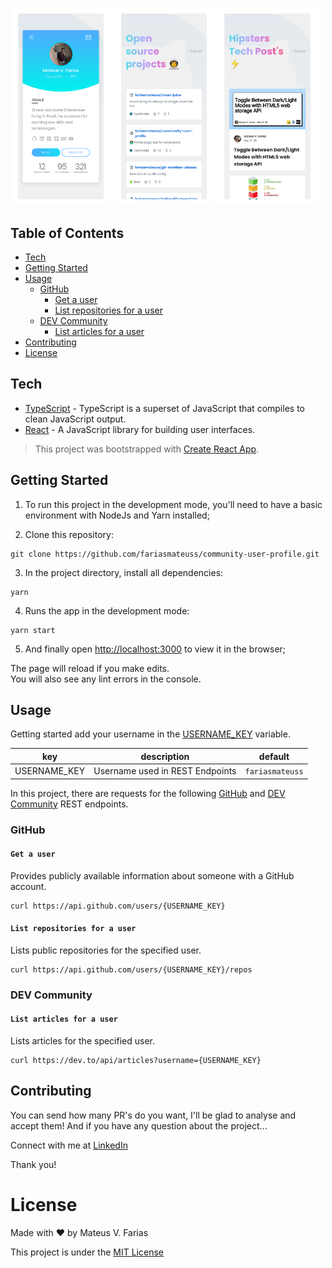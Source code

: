 <p float="center">
  <img src="docs/resources/card.png" width="32%" />
  <img src="docs/resources/repositories.png" width="32%" />
  <img src="docs/resources/articles.png" width="32%" />
</p>

## Table of Contents

- [Tech](#Tech)
- [Getting Started](#Getting-Started)
- [Usage](#Usage)
  - [GitHub](#GitHub)
    - [Get a user](#Get-a-user)
    - [List repositories for a user](#List-repositories-for-a-user)
  - [DEV Community](#DEV-Community)
    - [List articles for a user](#List-articles-for-a-user)
- [Contributing](#Contributing)
- [License](#License)

## Tech

- [TypeScript](https://github.com/microsoft/TypeScript) - TypeScript is a superset of JavaScript that compiles to clean JavaScript output.
- [React](https://reactjs.org) - A JavaScript library for building user interfaces.

> This project was bootstrapped with [Create React App](https://create-react-app.dev/docs/getting-started/#creating-a-typescript-app).

## Getting Started

1. To run this project in the development mode, you'll need to have a basic environment with NodeJs and Yarn installed;

2. Clone this repository:

```
git clone https://github.com/fariasmateuss/community-user-profile.git
```

3. In the project directory, install all dependencies:

```
yarn
```

4. Runs the app in the development mode:

```
yarn start
```

5. And finally open [http://localhost:3000](http://localhost:3000) to view it in the browser;

The page will reload if you make edits. <br />
You will also see any lint errors in the console.

## Usage

Getting started add your username in the [USERNAME_KEY](https://github.com/fariasmateuss/community-user-profile/blob/fdeb1264e3f21ffe96c2e45c8ca105200c6c853a/src/constants/params.ts#L1) variable.

| key          | description                     | default         |
| ------------ | ------------------------------- | --------------- |
| USERNAME_KEY | Username used in REST Endpoints | `fariasmateuss` |

In this project, there are requests for the following [GitHub](https://docs.github.com/en/rest) and [DEV Community](https://docs.dev.to/api/) REST endpoints.

### GitHub

#### `Get a user`

Provides publicly available information about someone with a GitHub account.

```
curl https://api.github.com/users/{USERNAME_KEY}
```

#### `List repositories for a user`

Lists public repositories for the specified user.

```
curl https://api.github.com/users/{USERNAME_KEY}/repos
```

### DEV Community

#### `List articles for a user`

Lists articles for the specified user.

```
curl https://dev.to/api/articles?username={USERNAME_KEY}
```

## Contributing

You can send how many PR's do you want, I'll be glad to analyse and accept them! And if you have any question about the project...

Connect with me at [LinkedIn](https://www.linkedin.com/in/fariasmateuss/)

Thank you!

# License

Made with ♥ by Mateus V. Farias

This project is under the [MIT License](/LICENSE)
